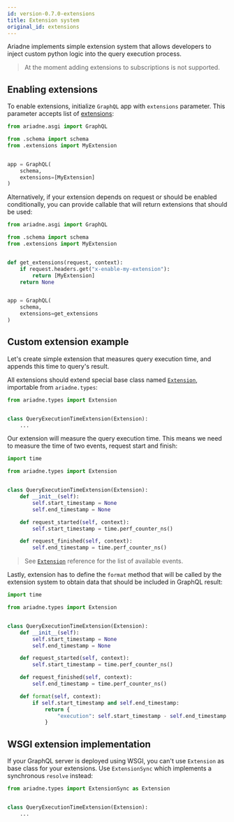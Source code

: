 ```yaml
---
id: version-0.7.0-extensions
title: Extension system
original_id: extensions
---
```


Ariadne implements simple extension system that allows developers to inject custom python logic into the query execution process.

> At the moment adding extensions to subscriptions is not supported.


## Enabling extensions

To enable extensions, initialize `GraphQL` app with `extensions` parameter. This parameter accepts list of [extensions](types-reference.md#extension):

```python
from ariadne.asgi import GraphQL

from .schema import schema
from .extensions import MyExtension


app = GraphQL(
    schema,
    extensions=[MyExtension]
)
```

Alternatively, if your extension depends on request or should be enabled conditionally, you can provide callable that will return extensions that should be used:

```python
from ariadne.asgi import GraphQL

from .schema import schema
from .extensions import MyExtension


def get_extensions(request, context):
    if request.headers.get("x-enable-my-extension"):
        return [MyExtension]
    return None


app = GraphQL(
    schema,
    extensions=get_extensions
)
```


## Custom extension example

Let's create simple extension that measures query execution time, and appends this time to query's result.

All extensions should extend special base class named [`Extension`](types-reference.md#extension), importable from `ariadne.types`:

```python
from ariadne.types import Extension


class QueryExecutionTimeExtension(Extension):
    ...
```

Our extension will measure the query execution time. This means we need to measure the time of two events, request start and finish:


```python
import time

from ariadne.types import Extension


class QueryExecutionTimeExtension(Extension):
    def __init__(self):
        self.start_timestamp = None
        self.end_timestamp = None

    def request_started(self, context):
        self.start_timestamp = time.perf_counter_ns()

    def request_finished(self, context):
        self.end_timestamp = time.perf_counter_ns()
```

> See [`Extension`](types-reference.md#extension) reference for the list of available events.

Lastly, extension has to define the `format` method that will be called by the extension system to obtain data that should be included in GraphQL result:


```python
import time

from ariadne.types import Extension


class QueryExecutionTimeExtension(Extension):
    def __init__(self):
        self.start_timestamp = None
        self.end_timestamp = None

    def request_started(self, context):
        self.start_timestamp = time.perf_counter_ns()

    def request_finished(self, context):
        self.end_timestamp = time.perf_counter_ns()

    def format(self, context):
        if self.start_timestamp and self.end_timestamp:
            return {
                "execution": self.start_timestamp - self.end_timestamp
            }
```


## WSGI extension implementation

If your GraphQL server is deployed using WSGI, you can't use `Extension` as base class for your extensions. Use `ExtensionSync` which implements a synchronous `resolve` instead:

```python
from ariadne.types import ExtensionSync as Extension


class QueryExecutionTimeExtension(Extension):
    ...
```
